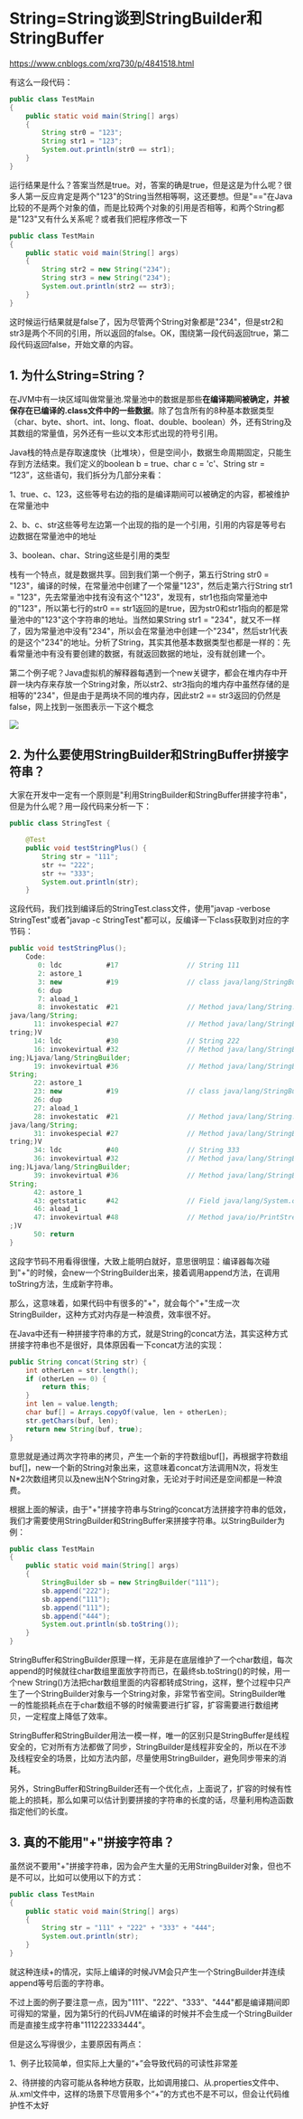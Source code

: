# String=String谈到StringBuilder和StringBuffer

https://www.cnblogs.com/xrq730/p/4841518.html

有这么一段代码：

```java
public class TestMain
{
    public static void main(String[] args)
    {
        String str0 = "123";
        String str1 = "123";
        System.out.println(str0 == str1);
    }
}
```

运行结果是什么？答案当然是true。对，答案的确是true，但是这是为什么呢？很多人第一反应肯定是两个"123"的String当然相等啊，这还要想。但是"=="在Java比较的不是两个对象的值，而是比较两个对象的引用是否相等，和两个String都是"123"又有什么关系呢？或者我们把程序修改一下

```java
public class TestMain
{
    public static void main(String[] args)
    {
        String str2 = new String("234");
        String str3 = new String("234");
        System.out.println(str2 == str3);
    }
}
```

这时候运行结果就是false了，因为尽管两个String对象都是"234"，但是str2和str3是两个不同的引用，所以返回的false。OK，围绕第一段代码返回true，第二段代码返回false，开始文章的内容。

## 1. 为什么String=String？

在JVM中有一块区域叫做常量池.常量池中的数据是那些**在编译期间被确定，并被保存在已编译的.class文件中的一些数据**。除了包含所有的8种基本数据类型（char、byte、short、int、long、float、double、boolean）外，还有String及其数组的常量值，另外还有一些以文本形式出现的符号引用。

Java栈的特点是存取速度快（比堆块），但是空间小，数据生命周期固定，只能生存到方法结束。我们定义的boolean b = true、char c = 'c'、String str = “123”，这些语句，我们拆分为几部分来看：

1、true、c、123，这些等号右边的指的是编译期间可以被确定的内容，都被维护在常量池中

2、b、c、str这些等号左边第一个出现的指的是一个引用，引用的内容是等号右边数据在常量池中的地址

3、boolean、char、String这些是引用的类型

栈有一个特点，就是数据共享。回到我们第一个例子，第五行String str0 = "123"，编译的时候，在常量池中创建了一个常量"123"，然后走第六行String str1 = "123"，先去常量池中找有没有这个"123"，发现有，str1也指向常量池中的"123"，所以第七行的str0 == str1返回的是true，因为str0和str1指向的都是常量池中的"123"这个字符串的地址。当然如果String str1 = "234"，就又不一样了，因为常量池中没有"234"，所以会在常量池中创建一个"234"，然后str1代表的是这个"234"的地址。分析了String，其实其他基本数据类型也都是一样的：先看常量池中有没有要创建的数据，有就返回数据的地址，没有就创建一个。

第二个例子呢？Java虚拟机的解释器每遇到一个new关键字，都会在堆内存中开辟一块内存来存放一个String对象，所以str2、str3指向的堆内存中虽然存储的是相等的"234"，但是由于是两块不同的堆内存，因此str2 == str3返回的仍然是false，网上找到一张图表示一下这个概念

![](./图片/string-1.png)

## 2. 为什么要使用StringBuilder和StringBuffer拼接字符串？

大家在开发中一定有一个原则是"利用StringBuilder和StringBuffer拼接字符串"，但是为什么呢？用一段代码来分析一下：

```java
public class StringTest {

    @Test
    public void testStringPlus() {
        String str = "111";
        str += "222";
        str += "333";
        System.out.println(str);
    }
```

这段代码，我们找到编译后的StringTest.class文件，使用"javap -verbose StringTest"或者"javap -c StringTest"都可以，反编译一下class获取到对应的字节码：

```java
public void testStringPlus();
    Code:
       0: ldc           #17                 // String 111
       2: astore_1
       3: new           #19                 // class java/lang/StringBuilder
       6: dup
       7: aload_1
       8: invokestatic  #21                 // Method java/lang/String.valueOf:(Ljava/lang/Object;)L
java/lang/String;
      11: invokespecial #27                 // Method java/lang/StringBuilder."<init>":(Ljava/lang/S
tring;)V
      14: ldc           #30                 // String 222
      16: invokevirtual #32                 // Method java/lang/StringBuilder.append:(Ljava/lang/Str
ing;)Ljava/lang/StringBuilder;
      19: invokevirtual #36                 // Method java/lang/StringBuilder.toString:()Ljava/lang/
String;
      22: astore_1
      23: new           #19                 // class java/lang/StringBuilder
      26: dup
      27: aload_1
      28: invokestatic  #21                 // Method java/lang/String.valueOf:(Ljava/lang/Object;)L
java/lang/String;
      31: invokespecial #27                 // Method java/lang/StringBuilder."<init>":(Ljava/lang/S
tring;)V
      34: ldc           #40                 // String 333
      36: invokevirtual #32                 // Method java/lang/StringBuilder.append:(Ljava/lang/Str
ing;)Ljava/lang/StringBuilder;
      39: invokevirtual #36                 // Method java/lang/StringBuilder.toString:()Ljava/lang/
String;
      42: astore_1
      43: getstatic     #42                 // Field java/lang/System.out:Ljava/io/PrintStream;
      46: aload_1
      47: invokevirtual #48                 // Method java/io/PrintStream.println:(Ljava/lang/String
;)V
      50: return
}
```

这段字节码不用看得很懂，大致上能明白就好，意思很明显：编译器每次碰到"+"的时候，会new一个StringBuilder出来，接着调用append方法，在调用toString方法，生成新字符串。

那么，这意味着，如果代码中有很多的"+"，就会每个"+"生成一次StringBuilder，这种方式对内存是一种浪费，效率很不好。

在Java中还有一种拼接字符串的方式，就是String的concat方法，其实这种方式拼接字符串也不是很好，具体原因看一下concat方法的实现：


```java
public String concat(String str) {
    int otherLen = str.length();
    if (otherLen == 0) {
        return this;
    }
    int len = value.length;
    char buf[] = Arrays.copyOf(value, len + otherLen);
    str.getChars(buf, len);
    return new String(buf, true);
}
```

意思就是通过两次字符串的拷贝，产生一个新的字符数组buf[]，再根据字符数组buf[]，new一个新的String对象出来，这意味着concat方法调用N次，将发生N*2次数组拷贝以及new出N个String对象，无论对于时间还是空间都是一种浪费。

根据上面的解读，由于"+"拼接字符串与String的concat方法拼接字符串的低效，我们才需要使用StringBuilder和StringBuffer来拼接字符串。以StringBuilder为例：


```java
public class TestMain
{
    public static void main(String[] args)
    {
        StringBuilder sb = new StringBuilder("111");
        sb.append("222");
        sb.append("111");
        sb.append("111");
        sb.append("444");
        System.out.println(sb.toString());
    }
}
```

StringBuffer和StringBuilder原理一样，无非是在底层维护了一个char数组，每次append的时候就往char数组里面放字符而已，在最终sb.toString()的时候，用一个new String()方法把char数组里面的内容都转成String，这样，整个过程中只产生了一个StringBuilder对象与一个String对象，非常节省空间。StringBuilder唯一的性能损耗点在于char数组不够的时候需要进行扩容，扩容需要进行数组拷贝，一定程度上降低了效率。

StringBuffer和StringBuilder用法一模一样，唯一的区别只是StringBuffer是线程安全的，它对所有方法都做了同步，StringBuilder是线程非安全的，所以在不涉及线程安全的场景，比如方法内部，尽量使用StringBuilder，避免同步带来的消耗。

另外，StringBuffer和StringBuilder还有一个优化点，上面说了，扩容的时候有性能上的损耗，那么如果可以估计到要拼接的字符串的长度的话，尽量利用构造函数指定他们的长度。

## 3. 真的不能用"+"拼接字符串？

虽然说不要用"+"拼接字符串，因为会产生大量的无用StringBuilder对象，但也不是不可以，比如可以使用以下的方式：

```java
public class TestMain
{
    public static void main(String[] args)
    {
        String str = "111" + "222" + "333" + "444";
        System.out.println(str);
    }
}
```

就这种连续+的情况，实际上编译的时候JVM会只产生一个StringBuilder并连续append等号后面的字符串。

不过上面的例子要注意一点，因为"111"、"222"、"333"、"444"都是编译期间即可得知的常量，因为第5行的代码JVM在编译的时候并不会生成一个StringBuilder而是直接生成字符串"111222333444"。

但是这么写得很少，主要原因有两点：

1、例子比较简单，但实际上大量的“+”会导致代码的可读性非常差

2、待拼接的内容可能从各种地方获取，比如调用接口、从.properties文件中、从.xml文件中，这样的场景下尽管用多个“+”的方式也不是不可以，但会让代码维护性不太好












